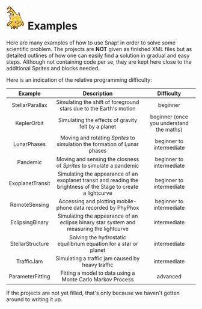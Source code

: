 # <img alt="scientific-snap-icon" src="../images/einstein_snap.png" width="50"/> Examples

Here are many examples of how to use Snap! in order to solve some scientific problem.  The projects are **NOT** given as finished XML files but as detailed outlines of how one can easily find a solution in gradual and easy steps. Although not containing code per se, they are kept here close to the additional Sprites and blocks needed.

Here is an indication of the relative programming difficulty:

| Example  | Description  | Difficulty  |
| :-----:  | :---------:  | :--------:  |
| StellarParallax  | Simulating the shift of foreground stars due to the Earth's motion  | beginner  |
| KeplerOrbit  | Simulating the effects of gravity felt by a planet  | beginner (once you understand the maths)  |
| LunarPhases  | Moving and rotating *Sprites* to simulation the formation of Lunar phases  | beginner to intermediate  |
| Pandemic  | Moving and sensing the closness of *Sprites* to simulate a pandemic  | beginner to intermediate  |
| ExoplanetTransit  | Simulating the appearance of an exoplanet transit and reading the brightness of the Stage to create a lightcurve  | beginner to intermediate  |
| RemoteSensing  | Accessing and plotting mobile-phone data recorded by PhyPhox  | beginner to intermediate  |
| EclipsingBinary  | Simulating the appearance of an eclipse binary star system and measuring the lightcurve  | intermediate  |
| StellarStructure  | Solving the hydrostatic equilibrium equation for a star or planet  | intermediate  |
| TrafficJam  | Simulating a traffic jam caused by heavy traffic  | intermediate  |
| ParameterFitting  | Fitting a model to data using a Monte Carlo Markov Process  | advanced  |

If the projects are not yet filled, that's only because we haven't gotten around to writing it up.
